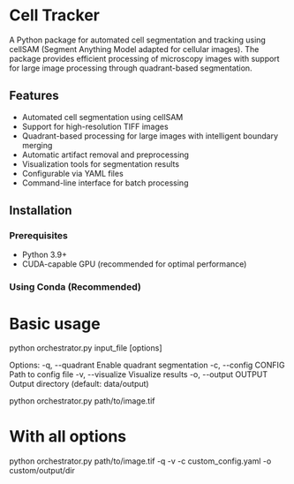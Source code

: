 # Cell Tracker

A Python package for automated cell segmentation and tracking using cellSAM (Segment Anything Model adapted for cellular images). The package provides efficient processing of microscopy images with support for large image processing through quadrant-based segmentation.

## Features

- Automated cell segmentation using cellSAM
- Support for high-resolution TIFF images
- Quadrant-based processing for large images with intelligent boundary merging
- Automatic artifact removal and preprocessing
- Visualization tools for segmentation results
- Configurable via YAML files
- Command-line interface for batch processing

## Installation

### Prerequisites
- Python 3.9+
- CUDA-capable GPU (recommended for optimal performance)

### Using Conda (Recommended)


# Basic usage
python orchestrator.py input_file [options]

Options:
  -q, --quadrant         Enable quadrant segmentation
  -c, --config CONFIG    Path to config file
  -v, --visualize       Visualize results
  -o, --output OUTPUT   Output directory (default: data/output)

python orchestrator.py path/to/image.tif

# With all options
python orchestrator.py path/to/image.tif -q -v -c custom_config.yaml -o custom/output/dir